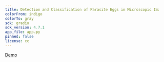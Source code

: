 ```yaml
---
title: Detection and Classification of Parasite Eggs in Microscopic Images with YOLOv8 
colorFrom: indigo
colorTo: gray
sdk: gradio
sdk_version: 4.7.1
app_file: app.py
pinned: false
license: cc
---
```

[Demo](https://huggingface.co/spaces/paoyingheng/parasite-egg-detection-classification)
